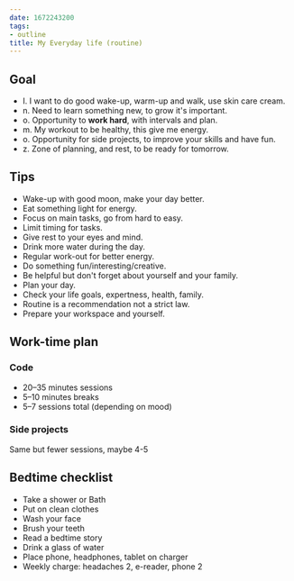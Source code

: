 ```yaml
---
date: 1672243200
tags:
- outline
title: My Everyday life (routine)
---
```


## Goal


- I. I want to do good wake-up, warm-up and walk, use skin care cream.
- n. Need to learn something new, to grow it's important.
- o. Opportunity to **work hard**, with intervals and plan.
- m. My workout to be healthy, this give me energy.
- o. Opportunity for side projects, to improve your skills and have fun.
- z. Zone of planning, and rest, to be ready for tomorrow.

## Tips


- Wake-up with good moon, make your day better.
- Eat something light for energy.
- Focus on main tasks, go from hard to easy.
- Limit timing for tasks.
- Give rest to your eyes and mind.
- Drink more water during the day.
- Regular work-out for better energy.
- Do something fun/interesting/creative.
- Be helpful but don't forget about yourself and your family.
- Plan your day.
- Check your life goals, expertness, health, family.
- Routine is a recommendation not a strict law.
- Prepare your workspace and yourself.

## Work-time plan

### Code


- 20–35 minutes sessions
- 5–10 minutes breaks
- 5–7 sessions total (depending on mood)

### Side projects
Same but fewer sessions, maybe 4-5

## Bedtime checklist


- Take a shower or Bath
- Put on clean clothes
- Wash your face
- Brush your teeth
- Read a bedtime story
- Drink a glass of water
- Place phone, headphones, tablet on charger
- Weekly charge: headaches 2, e-reader, phone 2